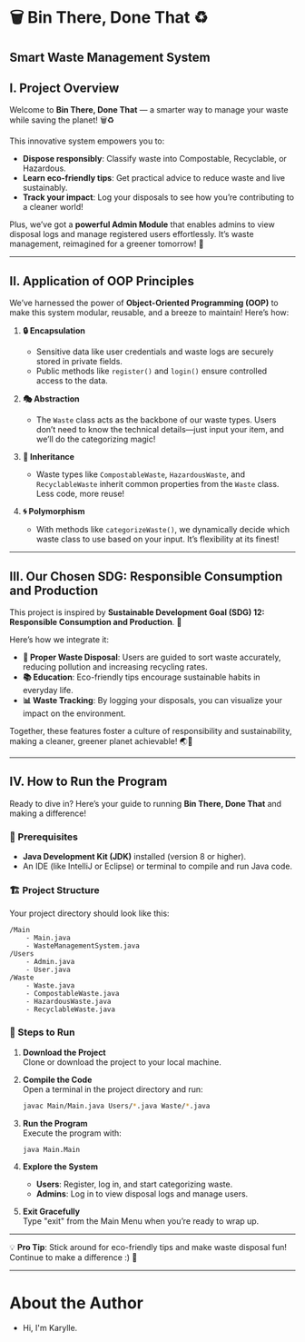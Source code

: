 # **🗑️ Bin There, Done That ♻️**  
**Smart Waste Management System**
---

## **I. Project Overview**  

Welcome to **Bin There, Done That** — a smarter way to manage your waste while saving the planet! 🗑️♻️  

This innovative system empowers you to:  
- **Dispose responsibly**: Classify waste into Compostable, Recyclable, or Hazardous.  
- **Learn eco-friendly tips**: Get practical advice to reduce waste and live sustainably.  
- **Track your impact**: Log your disposals to see how you’re contributing to a cleaner world!  

Plus, we’ve got a **powerful Admin Module** that enables admins to view disposal logs and manage registered users effortlessly. It’s waste management, reimagined for a greener tomorrow! 🌟  

---

## **II. Application of OOP Principles**  

We’ve harnessed the power of **Object-Oriented Programming (OOP)** to make this system modular, reusable, and a breeze to maintain! Here’s how:  

1. **🔒 Encapsulation**  
   - Sensitive data like user credentials and waste logs are securely stored in private fields.  
   - Public methods like `register()` and `login()` ensure controlled access to the data.  

2. **🎭 Abstraction**  
   - The `Waste` class acts as the backbone of our waste types. Users don’t need to know the technical details—just input your item, and we’ll do the categorizing magic!  

3. **🔗 Inheritance**  
   - Waste types like `CompostableWaste`, `HazardousWaste`, and `RecyclableWaste` inherit common properties from the `Waste` class. Less code, more reuse!  

4. **🌀 Polymorphism**  
   - With methods like `categorizeWaste()`, we dynamically decide which waste class to use based on your input. It’s flexibility at its finest!  

---

## **III. Our Chosen SDG: Responsible Consumption and Production**  

This project is inspired by **Sustainable Development Goal (SDG) 12: Responsible Consumption and Production**. 🌿  

Here’s how we integrate it:  
- **🚮 Proper Waste Disposal**: Users are guided to sort waste accurately, reducing pollution and increasing recycling rates.  
- **📚 Education**: Eco-friendly tips encourage sustainable habits in everyday life.  
- **📊 Waste Tracking**: By logging your disposals, you can visualize your impact on the environment.  

Together, these features foster a culture of responsibility and sustainability, making a cleaner, greener planet achievable! 🌏💚  

---

## **IV. How to Run the Program**  

Ready to dive in? Here’s your guide to running **Bin There, Done That** and making a difference!  

### **🔧 Prerequisites**  
- **Java Development Kit (JDK)** installed (version 8 or higher).  
- An IDE (like IntelliJ or Eclipse) or terminal to compile and run Java code.  

### **🏗️ Project Structure**  
Your project directory should look like this:  
```
/Main
    - Main.java
    - WasteManagementSystem.java
/Users
    - Admin.java
    - User.java
/Waste
    - Waste.java
    - CompostableWaste.java
    - HazardousWaste.java
    - RecyclableWaste.java
```  

### **🚀 Steps to Run**  

1. **Download the Project**  
   Clone or download the project to your local machine.  

2. **Compile the Code**  
   Open a terminal in the project directory and run:  
   ```bash  
   javac Main/Main.java Users/*.java Waste/*.java  
   ```  

3. **Run the Program**  
   Execute the program with:  
   ```bash  
   java Main.Main  
   ```  

4. **Explore the System**  
   - **Users**: Register, log in, and start categorizing waste.  
   - **Admins**: Log in to view disposal logs and manage users.  

5. **Exit Gracefully**  
   Type "exit" from the Main Menu when you’re ready to wrap up.  

---

💡 **Pro Tip**: Stick around for eco-friendly tips and make waste disposal fun! Continue to make a difference :) 🌟  

---
# About the Author
- Hi, I'm Karylle. 
